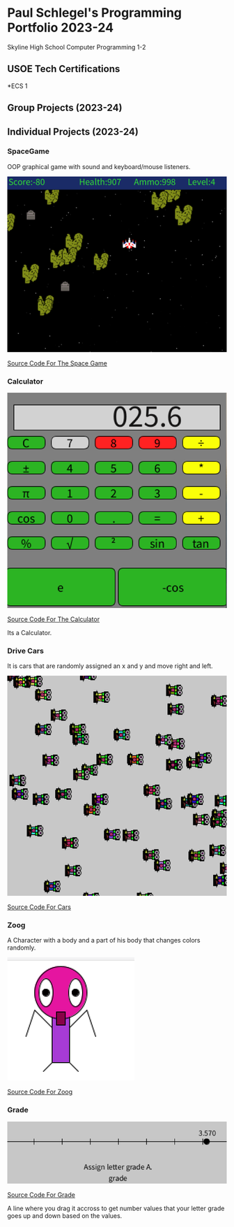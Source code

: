 # Paul Schlegel's Programming Portfolio 2023-24
Skyline High School Computer Programming 1-2

## USOE Tech Certifications
*ECS 1


## Group Projects (2023-24)

## Individual Projects (2023-24)

### SpaceGame
OOP graphical game with sound and keyboard/mouse listeners.

![Gameplay](https://github.com/jakelikebeans/programmingportfolio/blob/main/images/SG1.png?raw=true)

[Source Code For The Space Game](https://github.com/jakelikebeans/programmingportfolio/blob/main/src/Space_Game.zip)

### Calculator


![Gameplay](https://github.com/jakelikebeans/programmingportfolio/blob/main/images/Calculator.png?raw=true)

[Source Code For The Calculator](https://github.com/jakelikebeans/programmingportfolio/blob/main/src/Calculator%202.zip)

Its a Calculator.

### Drive Cars

It is cars that are randomly assigned an x and y and move right and left.

![Gameplay](https://github.com/jakelikebeans/programmingportfolio/blob/main/images/Drive%20Cars%202.png?raw=true)

[Source Code For Cars](https://github.com/jakelikebeans/programmingportfolio/blob/main/src/Drive_Cars.zip)

### Zoog

A Character with a body and a part of his body that changes colors randomly. 

![Gameplay](https://github.com/jakelikebeans/programmingportfolio/blob/main/images/Zoog.png?raw=true)

[Source Code For Zoog](https://github.com/jakelikebeans/programmingportfolio/blob/main/src/zoog.zip)

### Grade



![Gameplay](https://github.com/jakelikebeans/programmingportfolio/blob/main/images/Grade.png?raw=true)


[Source Code For Grade](https://github.com/jakelikebeans/programmingportfolio/blob/main/src/Grades.zip)

A line where you drag it accross to get number values that your letter grade goes up and down based on the values.
